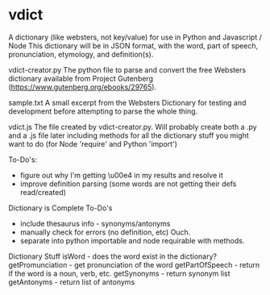 # vdict
A dictionary (like websters, not key/value) for use in Python and Javascript / Node
This dictionary will be in JSON format, with the word, part of speech, pronunciation,
etymology, and definition(s).

vdict-creator.py
The python file to parse and convert the free Websters dictionary
available from Project Gutenberg (https://www.gutenberg.org/ebooks/29765).

sample.txt
A small excerpt from the Websters Dictionary for testing and development before attempting
to parse the whole thing.

vdict.js
The file created by vdict-creator.py. Will probably create both a .py and a .js file
later including methods for all the dictionary stuff you might want to do 
(for Node 'require' and Python 'import')

To-Do's:
- figure out why I'm getting \u00e4 in my results and resolve it
- improve definition parsing (some words are not getting their defs read/created)

Dictionary is Complete To-Do's
- include thesaurus info - synonyms/antonyms
- manually check for errors (no definition, etc) Ouch.
- separate into python importable and node requirable with methods.

Dictionary Stuff
isWord - does the word exist in the dictionary?
getPromunciation - get pronunciation of the word
getPartOfSpeech - return if the word is a noun, verb, etc.
getSynonyms - return synonym list
getAntonyms - return list of antonyms

